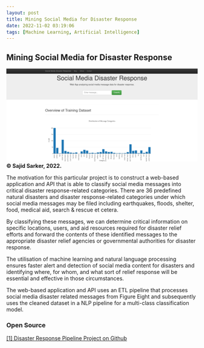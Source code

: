 ```yaml
---
layout: post
title: Mining Social Media for Disaster Response
date: 2022-11-02 03:19:06
tags: [Machine Learning, Artificial Intelligence]
---
```

## Mining Social Media for Disaster Response

![screenshot](/docs/assets/images/app.png)
**© Sajid Sarker, 2022.**

The motivation for this particular project is to construct a web-based application and API that is able to classify social media messages into critical disaster response-related categories. There are 36 predefined natural disasters and disaster response-related categories under which social media messages may be filed including earthquakes, floods, shelter, food, medical aid, search & rescue et cetera.

By classifying these messages, we can determine critical information on specific locations, users, and aid resources required for disaster relief efforts and forward the contents of these identified messages to the appropriate disaster relief agencies or governmental authorities for disaster response.

The utilisation of machine learning and natural language processing ensures faster alert and detection of social media content for disasters and identifying where, for whom, and what sort of relief response will be essential and effective in those circumstances.

The web-based application and API uses an ETL pipeline that processes social media disaster related messages from Figure Eight and subsequently uses the cleaned dataset in a NLP pipeline for a multi-class classification model.

### Open Source

[[1] Disaster Response Pipeline Project on Github](https://github.com/sajidsarker/disaster-response)